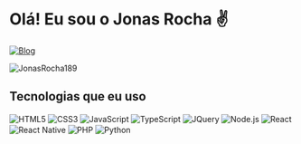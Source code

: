 

# Olá! Eu sou o Jonas Rocha ✌️

[![Blog](https://img.shields.io/badge/LinkedIn-0077B5?style=for-the-badge&logo=linkedin&logoColor=white)](https://www.linkedin.com/in/jonasrocha/)


![JonasRocha189](https://github-readme-stats.vercel.app/api?username=jonasrocha189&show_icons=true&theme=dracula)

## Tecnologias que eu uso

<div style="display: inline_block">
    <img src="https://img.shields.io/badge/HTML5-E34F26?style=for-the-badge&logo=html5&logoColor=white" align="center" alt="HTML5">
    <img src="https://img.shields.io/badge/CSS-239120?&style=for-the-badge&logo=css3&logoColor=white" align="center" alt="CSS3">
    <img src="https://img.shields.io/badge/JavaScript-F7DF1E?style=for-the-badge&logo=javascript&logoColor=black" align="center" alt="JavaScript">
    <img src="https://img.shields.io/badge/TypeScript-007ACC?style=for-the-badge&logo=typescript&logoColor=white" align="center" alt="TypeScript">
    <img src="https://img.shields.io/badge/jQuery-0769AD?style=for-the-badge&logo=jquery&logoColor=white" align="center" alt="JQuery">
    <img src="https://img.shields.io/badge/Node.js-43853D?style=for-the-badge&logo=node.js&logoColor=white" align="center" alt="Node.js">
    <img src="https://img.shields.io/badge/React-20232A?style=for-the-badge&logo=react&logoColor=61DAFB" align="center" alt="React">
    <img src="https://img.shields.io/badge/React_Native-20232A?style=for-the-badge&logo=react&logoColor=61DAFB" align="center" alt="React Native">
    <img src="https://img.shields.io/badge/PHP-777BB4?style=for-the-badge&logo=php&logoColor=white" align="center" alt="PHP">
    <img src="https://img.shields.io/badge/Python-3776AB?style=for-the-badge&logo=python&logoColor=white" align="center" alt="Python">
</div>

